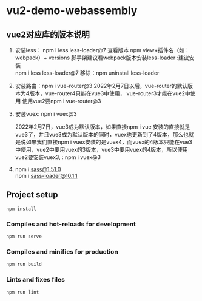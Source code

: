 # vu2-demo-webassembly
## vue2对应库的版本说明
1. 安装less： npm i less less-loader@7
      查看版本 npm view+插件名（如：webpack）+ versions
      脚手架建议看webpack版本安装less-loader :建议安装  
      npm i less less-loader@7
       移除：npm uninstall less-loader

2. 安装路由：npm i vue-router@3
   2022年2月7日以后，vue-router的默认版本为4版本，vue-router4只能在vue3中使用，
   vue-router3才能在vue2中使用
   使用vue2要npm i vue-router@3

3. 安装vuex: npm i vuex@3

   2022年2月7日，vue3成为默认版本，如果直接npm i vue 安装的直接就是vue3了，并且vue3成为默认版本的同时，vuex也更新到了4版本，那么也就是说如果我们直接npm i vuex安装的是vuex4，而vuex的4版本只能在vue3中使用，vue2中要用vuex的3版本，vue3中要用vuex的4版本，所以使用vue2要安装vuex3,  :     npm i vuex@3

4. npm i sass@1.51.0    
   npm i sass-loader@10.1.1

## Project setup
```
npm install
```

### Compiles and hot-reloads for development
```
npm run serve
```

### Compiles and minifies for production
```
npm run build
```

### Lints and fixes files
```
npm run lint
```
